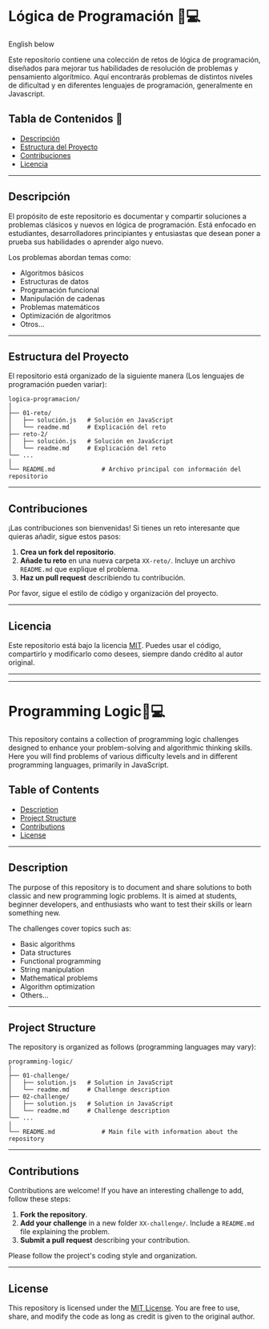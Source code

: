 # Lógica de Programación 🧠💻 

English below

Este repositorio contiene una colección de retos de lógica de programación, diseñados para mejorar tus habilidades de resolución de problemas y pensamiento algorítmico. Aquí encontrarás problemas de distintos niveles de dificultad y en diferentes lenguajes de programación, generalmente en Javascript.

## Tabla de Contenidos 📖

- [Descripción](#descripción)
- [Estructura del Proyecto](#estructura-del-proyecto)
- [Contribuciones](#contribuciones)
- [Licencia](#licencia)

---

## Descripción

El propósito de este repositorio es documentar y compartir soluciones a problemas clásicos y nuevos en lógica de programación. Está enfocado en estudiantes, desarrolladores principiantes y entusiastas que desean poner a prueba sus habilidades o aprender algo nuevo.

Los problemas abordan temas como:

- Algoritmos básicos
- Estructuras de datos
- Programación funcional
- Manipulación de cadenas
- Problemas matemáticos
- Optimización de algoritmos
- Otros...

---

## Estructura del Proyecto

El repositorio está organizado de la siguiente manera (Los lenguajes de programación pueden variar):

```plaintext
logica-programacion/
│
├── 01-reto/
│   ├── solución.js   # Solución en JavaScript
│   └── readme.md     # Explicación del reto
├── reto-2/
│   ├── solución.js   # Solución en JavaScript
│   └── readme.md     # Explicación del reto
└── ...
│
└── README.md             # Archivo principal con información del repositorio
```

---


## Contribuciones

¡Las contribuciones son bienvenidas! Si tienes un reto interesante que quieras añadir, sigue estos pasos:

1. **Crea un fork del repositorio**.
2. **Añade tu reto** en una nueva carpeta `XX-reto/`. Incluye un archivo `README.md` que explique el problema.
3. **Haz un pull request** describiendo tu contribución.

Por favor, sigue el estilo de código y organización del proyecto.

---

## Licencia

Este repositorio está bajo la licencia [MIT](https://github.com/MenachoRBB/logica-programacion/blob/main/LICENSE). Puedes usar el código, compartirlo y modificarlo como desees, siempre dando crédito al autor original.

---
---

# Programming Logic🧠💻 

This repository contains a collection of programming logic challenges designed to enhance your problem-solving and algorithmic thinking skills. Here you will find problems of various difficulty levels and in different programming languages, primarily in JavaScript.

## Table of Contents

- [Description](#description)
- [Project Structure](#project-structure)
- [Contributions](#contributions)
- [License](#license)

---

## Description

The purpose of this repository is to document and share solutions to both classic and new programming logic problems. It is aimed at students, beginner developers, and enthusiasts who want to test their skills or learn something new.

The challenges cover topics such as:

- Basic algorithms
- Data structures
- Functional programming
- String manipulation
- Mathematical problems
- Algorithm optimization
- Others...

---

## Project Structure

The repository is organized as follows (programming languages may vary):

```plaintext
programming-logic/
│
├── 01-challenge/
│   ├── solution.js   # Solution in JavaScript
│   └── readme.md     # Challenge description
├── 02-challenge/
│   ├── solution.js   # Solution in JavaScript
│   └── readme.md     # Challenge description
└── ...
│
└── README.md             # Main file with information about the repository
```

---

## Contributions

Contributions are welcome! If you have an interesting challenge to add, follow these steps:

1. **Fork the repository**.
2. **Add your challenge** in a new folder `XX-challenge/`. Include a `README.md` file explaining the problem.
3. **Submit a pull request** describing your contribution.

Please follow the project's coding style and organization.

---

## License

This repository is licensed under the [MIT License](https://github.com/MenachoRBB/logica-programacion/blob/main/LICENSE). You are free to use, share, and modify the code as long as credit is given to the original author.

